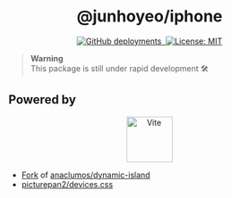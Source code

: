 <p align="center">
  <h1 align="center">
    @junhoyeo/iphone
  </h1>
</p>

<p align="center">
  <a href="https://bento.finance">
    <img alt="GitHub deployments" src="https://img.shields.io/github/deployments/inevitable-changes/bento/production?color=%23000000&label=deploy&logo=Vercel&logoColor=white&style=for-the-badge&labelColor=000" />
  </a>
   <a aria-label="NPM version" href="https://www.npmjs.com/package/@junhoyeo/iphone">
    <img alt="" src="https://img.shields.io/npm/v/@junhoyeo/iphone.svg?style=for-the-badge&labelColor=000000">
  </a>
  <a href="https://opensource.org/licenses/MIT">
    <img alt="License: MIT" src="https://img.shields.io/badge/License-MIT-brightgreen.svg?style=for-the-badge&labelColor=000" />
  </a>
</p>

> **Warning**<br/>
> This package is still under rapid development 🛠

## Powered by

<p align="center">
  <a href="https://vitejs.dev">
    <img alt="Vite" src="https://camo.githubusercontent.com/61e102d7c605ff91efedb9d7e47c1c4a07cef59d3e1da202fd74f4772122ca4e/68747470733a2f2f766974656a732e6465762f6c6f676f2e737667" height="82px" />
  </a>
</p>

- [Fork](https://github.com/junhoyeo/dynamic-island) of [anaclumos/dynamic-island](https://github.com/anaclumos/dynamic-island)
- [picturepan2/devices.css](https://github.com/picturepan2/devices.css)
